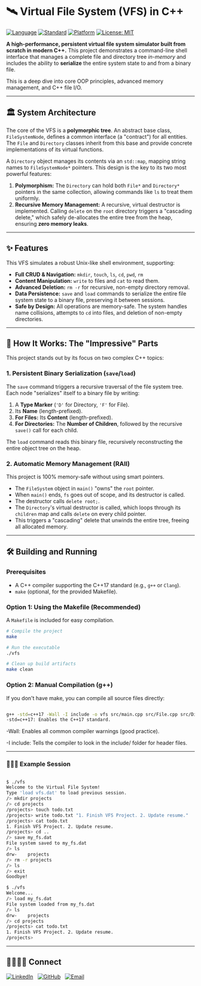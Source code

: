 # 🛰️ Virtual File System (VFS) in C++

[![Language](https://img.shields.io/badge/Language-C%2B%2B-blue.svg)](https://isocpp.org/)
[![Standard](https://img.shields.io/badge/Standard-C%2B%2B17-blue.svg)](https://isocpp.org/std/the-standard)
[![Platform](https://img.shields.io/badge/Platform-Linux%20%7C%20macOS%20%7C%20Windows-lightgrey.svg)](https://isocpp.org/)
[![License: MIT](https://img.shields.io/badge/License-MIT-yellow.svg)](https://opensource.org/licenses/MIT)

**A high-performance, persistent virtual file system simulator built from scratch in modern C++.** This project demonstrates a command-line shell interface that manages a complete file and directory tree *in-memory* and includes the ability to **serialize** the entire system state to and from a binary file.

This is a deep dive into core OOP principles, advanced memory management, and C++ file I/O.

---

## 🏛️ System Architecture

The core of the VFS is a **polymorphic tree**. An abstract base class, `FileSystemNode`, defines a common interface (a "contract") for all entities. The `File` and `Directory` classes inherit from this base and provide concrete implementations of its virtual functions.

A `Directory` object manages its contents via an `std::map`, mapping string names to `FileSystemNode*` pointers. This design is the key to its two most powerful features:

1.  **Polymorphism:** The `Directory` can hold both `File*` and `Directory*` pointers in the same collection, allowing commands like `ls` to treat them uniformly.
2.  **Recursive Memory Management:** A recursive, virtual destructor is implemented. Calling `delete` on the `root` directory triggers a "cascading delete," which safely de-allocates the entire tree from the heap, ensuring **zero memory leaks**.



---

## ✨ Features

This VFS simulates a robust Unix-like shell environment, supporting:

* **Full CRUD & Navigation:** `mkdir`, `touch`, `ls`, `cd`, `pwd`, `rm`
* **Content Manipulation:** `write` to files and `cat` to read them.
* **Advanced Deletion:** `rm -r` for recursive, non-empty directory removal.
* **Data Persistence:** `save` and `load` commands to serialize the entire file system state to a binary file, preserving it between sessions.
* **Safe by Design:** All operations are memory-safe. The system handles name collisions, attempts to `cd` into files, and deletion of non-empty directories.

---

## 🚀 How It Works: The "Impressive" Parts

This project stands out by its focus on two complex C++ topics:

### 1. Persistent Binary Serialization (`save`/`load`)
The `save` command triggers a recursive traversal of the file system tree. Each node "serializes" itself to a binary file by writing:
1.  A **Type Marker** (`'D'` for Directory, `'F'` for File).
2.  Its **Name** (length-prefixed).
3.  **For Files:** Its **Content** (length-prefixed).
4.  **For Directories:** The **Number of Children**, followed by the recursive `save()` call for each child.

The `load` command reads this binary file, recursively reconstructing the entire object tree on the heap.

### 2. Automatic Memory Management (RAII)
This project is 100% memory-safe without using smart pointers.
* The `FileSystem` object in `main()` "owns" the `root` pointer.
* When `main()` ends, `fs` goes out of scope, and its destructor is called.
* The destructor calls `delete root;`.
* The `Directory`'s virtual destructor is called, which loops through its `children` map and calls `delete` on every child pointer.
* This triggers a "cascading" delete that unwinds the entire tree, freeing all allocated memory.

---

## 🛠️ Building and Running

### Prerequisites

* A C++ compiler supporting the C++17 standard (e.g., `g++` or `Clang`).
* `make` (optional, for the provided Makefile).

### Option 1: Using the Makefile (Recommended)

A `Makefile` is included for easy compilation.

```bash
# Compile the project
make

# Run the executable
./vfs

# Clean up build artifacts
make clean

```
### Option 2: Manual Compilation (g++)

If you don't have make, you can compile all source files directly:


```bash

g++ -std=c++17 -Wall -I include -o vfs src/main.cpp src/File.cpp src/Directory.cpp src/FileSystem.cpp
-std=c++17: Enables the C++17 standard.
```

-Wall: Enables all common compiler warnings (good practice).

-I include: Tells the compiler to look in the include/ folder for header files.

---

### 🧑🏻‍💻 Example Session

```bash

$ ./vfs
Welcome to the Virtual File System!
Type 'load vfs.dat' to load previous session.
/> mkdir projects
/> cd projects
/projects> touch todo.txt
/projects> write todo.txt "1. Finish VFS Project. 2. Update resume."
/projects> cat todo.txt
1. Finish VFS Project. 2. Update resume.
/projects> cd ..
/> save my_fs.dat
File system saved to my_fs.dat
/> ls
drw-    projects
/> rm -r projects
/> ls
/> exit
Goodbye!

$ ./vfs
Welcome...
/> load my_fs.dat
File system loaded from my_fs.dat
/> ls
drw-    projects
/> cd projects
/projects> cat todo.txt
1. Finish VFS Project. 2. Update resume.
/projects>

```

--- 

## 🫱🏻‍🫲🏻 Connect

[![LinkedIn](https://img.shields.io/badge/LinkedIn-0077B5?style=for-the-badge&logo=linkedin&logoColor=white)](https://www.linkedin.com/in/ompatel4306/)
&nbsp;
[![GitHub](https://img.shields.io/badge/GitHub-181717?style=for-the-badge&logo=github&logoColor=white)](https://github.com/omeepatel04)
&nbsp;
[![Email](https://img.shields.io/badge/Email-D14836?style=for-the-badge&logo=gmail&logoColor=white)](mailto:25bce518@nirmauni.ac.in)